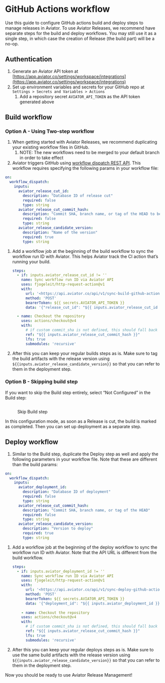 # GitHub Actions workflow

Use this guide to configure GitHub actions build and deploy steps to manage releases in Aviator. To use Aviator Releases, we recommend have separate steps for the build and deploy workflows. You may still use it as a single step, in which case the creation of Release (the build part) will be a no-op.

## Authentication

1. Generate an Aviator API token at [https://app.aviator.co/settings/workspace/integrations](https://app.aviator.co/settings/workspace/integrations)
2. Set up environment variables and secrets for your GitHub repo at `Settings > Secrets and Variables > Actions`
   1. Add a repository secret `AVIATOR_API_TOKEN` as the API token generated above

## Build workflow

### Option A - Using Two-step workflow

1. When getting started with Aviator Releases, we recommend duplicating your existing workflow files in GitHub.
   1. NOTE: The new workflows need to be merged to your default branch in order to take effect
2. Aviator triggers GitHub using [workflow dispatch REST API](https://docs.github.com/en/actions/using-workflows/manually-running-a-workflow#running-a-workflow-using-the-rest-api). This workflow requires specifying the following params in your workflow file:

```yaml
on:
  workflow_dispatch:
    inputs:
      aviator_release_cut_id:
        description: "Database ID of release cut"
        required: false
        type: string
      aviator_release_cut_commit_hash:
        description: "Commit SHA, branch name, or tag of the HEAD to be built"
        required: false
        type: string
      aviator_release_candidate_version:
        description: "Name of the version"
        required: true
        type: string
```

1.  Add a workflow job at the beginning of the build workflow to sync the workflow run ID with Aviator. This helps Aviator track the CI action that’s running your build.

    ```yaml
    steps:
      - if: inputs.aviator_release_cut_id != ''
        name: Sync workflow run ID via Aviator API
        uses: fjogeleit/http-request-action@v1
        with:
          url: '<https://api.aviator.co/api/v1/sync-build-github-action>'
          method: 'POST'
          bearerToken: ${{ secrets.AVIATOR_API_TOKEN }}
          data: '{"release_cut_id": "${{ inputs.aviator_release_cut_id }}", "workflow_run_id": "${{ github.run_id }}"}'

      - name: Checkout the repository
        uses: actions/checkout@v4
        with:
          # if custom commit_sha is not defined, this should fall back to the head branch
          ref: "${{ inputs.aviator_release_cut_commit_hash }}"
          lfs: true
          submodules: 'recursive'
    ```
2. After this you can keep your regular builds steps as is. Make sure to tag the build artifacts with the release version using `${{inputs.aviator_release_candidate_version}}` so that you can refer to them in the deployment step.

### Option B - Skipping build step

If you want to skip the Build step entirely, select “Not Configured” in the Build step:

<figure><img src="../../../.gitbook/assets/Screenshot 2024-07-08 at 8.59.22 AM.png" alt=""><figcaption><p>Skip Build step</p></figcaption></figure>

In this configuration mode, as soon as a Release is cut, the build is marked as completed. Then you can set up deployment as a separate step.

## Deploy workflow

1. Similar to the Build step, duplicate the Deploy step as well and apply the following parameters in your workflow file. Note that these are different than the build params:

```yaml
on:
  workflow_dispatch:
    inputs:
      aviator_deployment_id:
        description: "Database ID of deployment"
        required: false
        type: string
      aviator_release_cut_commit_hash:
        description: "Commit SHA, branch name, or tag of the HEAD"
        required: false
        type: string
      aviator_release_candidate_version:
        description: "Version to deploy"
        required: true
        type: string
```

1.  Add a workflow job at the beginning of the deploy workflow to sync the workflow run ID with Aviator. Note that the API URL is different from the build workflow.

    ```yaml
    steps:
      - if: inputs.aviator_deployment_id != ''
        name: Sync workflow run ID via Aviator API
        uses: fjogeleit/http-request-action@v1
        with:
          url: '<https://api.aviator.co/api/v1/sync-deploy-github-action>'
          method: 'POST'
          bearerToken: ${{ secrets.AVIATOR_API_TOKEN }}
          data: '{"deployment_id": "${{ inputs.aviator_deployment_id }}", "workflow_run_id": "${{ github.run_id }}"}'
          
    	- name: Checkout the repository
        uses: actions/checkout@v4
        with:
          # if custom commit_sha is not defined, this should fall back to the head branch
          ref: "${{ inputs.aviator_release_cut_commit_hash }}"
          lfs: true
          submodules: 'recursive'
    ```
2. After this you can keep your regular deploys steps as is. Make sure to use the same build artifacts with the release version using `${{inputs.aviator_release_candidate_version}}` so that you can refer to them in the deployment step.

Now you should be ready to use Aviator Release Management!
